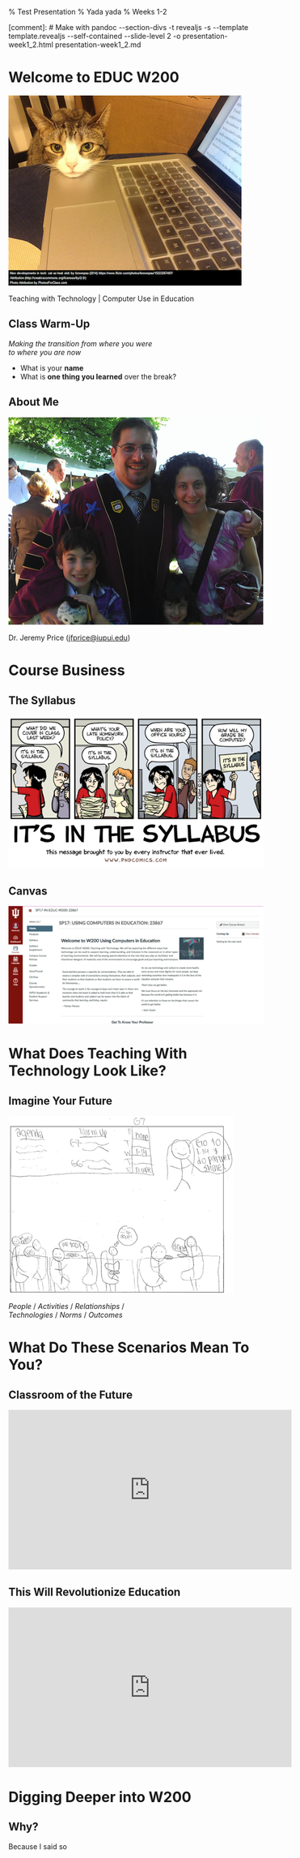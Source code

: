 % Test Presentation
% Yada yada
% Weeks 1-2

[comment]: # Make with pandoc --section-divs -t revealjs -s --template template.revealjs --self-contained --slide-level 2 -o presentation-week1_2.html presentation-week1_2.md

# Welcome to EDUC W200

![](media/week1/slide1-cat.png)

Teaching with Technology | Computer Use in Education

## Class Warm-Up

*Making the transition from where you were<br />to where you are now*

* What is your **name**
* What is **one thing you learned** over the break?

## About Me

![](media/week1/family.png)

Dr. Jeremy Price (jfprice@iupui.edu)

# Course Business

## The Syllabus

![](media/week1/syllabus.gif)

## Canvas

![](media/week1/canvas.png)

# What Does Teaching With Technology Look Like?

## Imagine Your Future

![](media/week1/drawing.png)

*People* / *Activities* / *Relationships* /<br />*Technologies* / *Norms* / *Outcomes*

# What Do These Scenarios Mean To You?

## Classroom of the Future

<iframe width="560" height="315" src="https://www.youtube.com/embed/kUWwfcJ1-jQ" frameborder="0" allowfullscreen></iframe>

## This Will Revolutionize Education

<iframe width="560" height="315" src="https://www.youtube.com/embed/GEmuEWjHr5c" frameborder="0" allowfullscreen></iframe>

# Digging Deeper into W200

## Why?
Because I said so